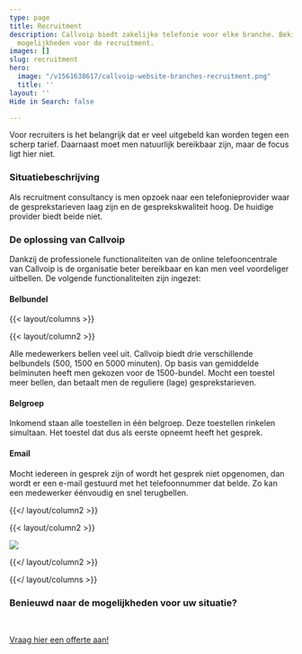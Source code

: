 ```yaml
---
type: page
title: Recruitment
description: Callvoip biedt zakelijke telefonie voor elke branche. Bekijk hier de
  mogelijkheden voor de recruitment.
images: []
slug: recruitment
hero:
  image: "/v1561638617/callvoip-website-branches-recruitment.png"
  title: ''
layout: ''
Hide in Search: false

---
```

Voor recruiters is het belangrijk dat er veel uitgebeld kan worden tegen een scherp tarief. Daarnaast moet men natuurlijk bereikbaar zijn, maar de focus ligt hier niet.

### Situatiebeschrijving

Als recruitment consultancy is men opzoek naar een telefonieprovider waar de gesprekstarieven laag zijn en de gesprekskwaliteit hoog. De huidige provider biedt beide niet.

### De oplossing van Callvoip

Dankzij de professionele functionaliteiten van de online telefooncentrale van Callvoip is de organisatie beter bereikbaar en kan men veel voordeliger uitbellen. De volgende functionaliteiten zijn ingezet:

#### Belbundel

{{< layout/columns >}}

{{< layout/column2 >}}

Alle medewerkers bellen veel uit. Callvoip biedt drie verschillende belbundels (500, 1500 en 5000 minuten). Op basis van gemiddelde belminuten heeft men gekozen voor de 1500-bundel. Mocht een toestel meer bellen, dan betaalt men de reguliere (lage) gesprekstarieven.

#### Belgroep

Inkomend staan alle toestellen in één belgroep. Deze toestellen rinkelen simultaan. Het toestel dat dus als eerste opneemt heeft het gesprek.

#### Email

Mocht iedereen in gesprek zijn of wordt het gesprek niet opgenomen, dan wordt er een e-mail gestuurd met het telefoonnummer dat belde. Zo kan een medewerker éénvoudig en snel terugbellen.

{{</ layout/column2 >}}

{{< layout/column2 >}}

![](https://res.cloudinary.com/callvoip/image/upload/v1562159812/Callvoip-website-gesprekskosten.png)

{{</ layout/column2 >}}

{{</ layout/columns >}}

### Benieuwd naar de mogelijkheden voor uw situatie?

<br>

<a href="/offerte/" class="button">Vraag hier een offerte aan!</a>